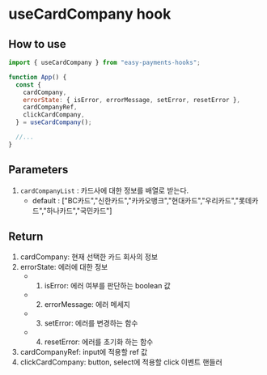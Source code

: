 # useCardCompany hook

## How to use

```jsx
import { useCardCompany } from "easy-payments-hooks";

function App() {
  const {
    cardCompany,
    errorState: { isError, errorMessage, setError, resetError },
    cardCompanyRef,
    clickCardCompany,
  } = useCardCompany();

  //...
}
```

## Parameters

1. `cardCompanyList` : 카드사에 대한 정보를 배열로 받는다.
   - default : ["BC카드","신한카드","카카오뱅크","현대카드","우리카드","롯데카드","하나카드","국민카드"]

## Return

1. cardCompany: 현재 선택한 카드 회사의 정보
2. errorState: 에러에 대한 정보
   - 1. isError: 에러 여부를 판단하는 boolean 값
   - 2. errorMessage: 에러 메세지
   - 3. setError: 에러를 변경하는 함수
   - 4. resetError: 에러를 초기화 하는 함수
3. cardCompanyRef: input에 적용할 ref 값
4. clickCardCompany: button, select에 적용할 click 이벤트 핸들러

